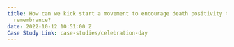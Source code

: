 ```yaml
---
title: How can we kick start a movement to encourage death positivity through celebratory
  remembrance?
date: 2022-10-12 10:51:00 Z
Case Study Link: case-studies/celebration-day
---
```


